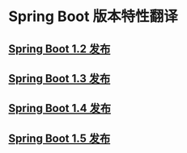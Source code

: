 #	Spring Boot 版本特性翻译

##	 [Spring Boot 1.2 发布](Spring-Boot-1.2-Release-Notes.md)

##	 [Spring Boot 1.3 发布](Spring-Boot-1.3-Release-Notes.md)

##	[Spring Boot 1.4 发布](Spring-Boot-1.4-Release-Notes.md)

##	[Spring Boot 1.5 发布](Spring-Boot-1.5-Release-Notes.md)